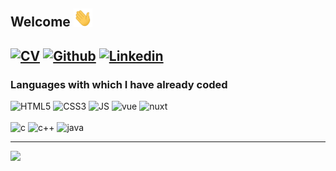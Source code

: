 <h2 align="left">
Welcome <img src="https://raw.githubusercontent.com/ABSphreak/ABSphreak/master/gifs/Hi.gif" width="30px" /></h2>


[![CV](https://img.shields.io/badge/-CV-yellow?style=for-the-badge)](https://github.com/LaGeogeoTeam/LaGeogeoTeam/blob/main/CV.pdf)
[![Github](https://img.shields.io/badge/-Github-000?style=for-the-badge&logo=Github&logoColor=white)](https://github.com/LaGeogeoTeam)
[![Linkedin](https://img.shields.io/badge/-LinkedIn-blue?style=for-the-badge&logo=Linkedin&logoColor=white)](https://www.linkedin.com/in/geoffrey-guillou%C3%ABt-534454252/)
----

<h3>Languages with which I have already coded</h3>
<p>
 
  <img alt="HTML5" src="https://img.shields.io/badge/HTML5-E34F26?style=for-the-badge&logo=html5&logoColor=white" />
  <img alt="CSS3" src="https://img.shields.io/badge/CSS3-1572B6?style=for-the-badge&logo=css3&logoColor=white" />
  <img alt="JS" src="https://img.shields.io/badge/JavaScript-F7DF1E?style=for-the-badge&logo=javascript&logoColor=black" />
  <img alt="vue" src="https://img.shields.io/badge/-Vue.js-35495E?style=for-the-badge&logo=vue.js&logoColor=4FC08D" />
  <img alt="nuxt" src="https://img.shields.io/badge/Nuxt-2f495e?style=for-the-badge&logo=nuxt.js&logoColor=#00c58e" />
  <br><br>
  <img alt="c" src="https://img.shields.io/badge/C-00599C?style=for-the-badge&logo=c&logoColor=white" />  
  <img alt="c++" src="https://img.shields.io/badge/C++-00599C?style=for-the-badge&logo=C%2B%2B&logoColor=white" />
  <img alt ="java" src="https://img.shields.io/badge/Java-ED8B00?style=for-the-badge&logo=java&logoColor=white" />
   

</p>
<hr>

<img align="left" src="https://github-readme-stats.vercel.app/api/top-langs/?username=LaGeogeoTeam&layout=compact&show_icons=true&title_color=fff&icon_color=79ff97&text_color=9f9f9f&bg_color=151515&show_icons=true&count_private=true&hide_border=true">


